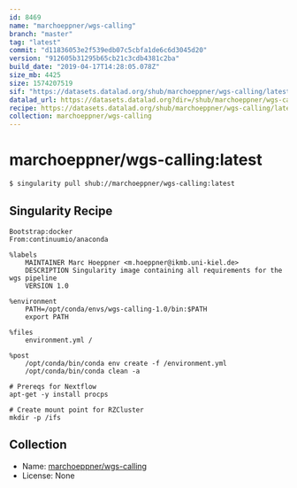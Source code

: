 ```yaml
---
id: 8469
name: "marchoeppner/wgs-calling"
branch: "master"
tag: "latest"
commit: "d11836053e2f539edb07c5cbfa1de6c6d3045d20"
version: "912605b31295b65cb21c3cdb4381c2ba"
build_date: "2019-04-17T14:28:05.078Z"
size_mb: 4425
size: 1574207519
sif: "https://datasets.datalad.org/shub/marchoeppner/wgs-calling/latest/2019-04-17-d1183605-912605b3/912605b31295b65cb21c3cdb4381c2ba.simg"
datalad_url: https://datasets.datalad.org?dir=/shub/marchoeppner/wgs-calling/latest/2019-04-17-d1183605-912605b3/
recipe: https://datasets.datalad.org/shub/marchoeppner/wgs-calling/latest/2019-04-17-d1183605-912605b3/Singularity
collection: marchoeppner/wgs-calling
---
```


# marchoeppner/wgs-calling:latest

```bash
$ singularity pull shub://marchoeppner/wgs-calling:latest
```

## Singularity Recipe

```singularity
Bootstrap:docker  
From:continuumio/anaconda

%labels
    MAINTAINER Marc Hoeppner <m.hoeppner@ikmb.uni-kiel.de>
    DESCRIPTION Singularity image containing all requirements for the wgs pipeline
    VERSION 1.0

%environment
    PATH=/opt/conda/envs/wgs-calling-1.0/bin:$PATH
    export PATH

%files
    environment.yml /

%post
    /opt/conda/bin/conda env create -f /environment.yml
    /opt/conda/bin/conda clean -a

# Prereqs for Nextflow
apt-get -y install procps 

# Create mount point for RZCluster
mkdir -p /ifs
```

## Collection

 - Name: [marchoeppner/wgs-calling](https://github.com/marchoeppner/wgs-calling)
 - License: None

